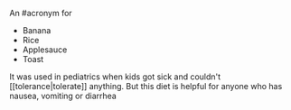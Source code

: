 An #acronym for
- Banana
- Rice
- Applesauce
- Toast
 
 It was used in pediatrics when kids got sick and couldn't [[tolerance|tolerate]] anything. But this diet is helpful for anyone who has nausea, vomiting or diarrhea
